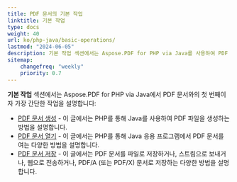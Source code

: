 ```yaml
---
title: PDF 문서의 기본 작업
linktitle: 기본 작업
type: docs
weight: 40
url: ko/php-java/basic-operations/
lastmod: "2024-06-05"
description: 기본 작업 섹션에서는 Aspose.PDF for PHP via Java를 사용하여 PDF 문서를 열고 저장하는 방법을 설명합니다.
sitemap:
    changefreq: "weekly"
    priority: 0.7
---
```


**기본 작업** 섹션에서는 Aspose.PDF for PHP via Java에서 PDF 문서와의 첫 번째이자 가장 간단한 작업을 설명합니다:

- [PDF 문서 생성](/pdf/php-java/create-document/) - 이 글에서는 PHP를 통해 Java를 사용하여 PDF 파일을 생성하는 방법을 설명합니다.
- [PDF 문서 열기](/pdf/php-java/open-pdf-document/) - 이 글에서는 PHP를 통해 Java 응용 프로그램에서 PDF 문서를 여는 다양한 방법을 설명합니다.
- [PDF 문서 저장](/pdf/php-java/save-pdf-document/) - 이 글에서는 PDF 문서를 파일로 저장하거나, 스트림으로 보내거나, 웹으로 전송하거나, PDF/A (또는 PDF/X) 문서로 저장하는 다양한 방법을 설명합니다.